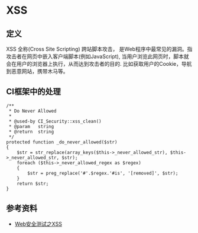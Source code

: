 # XSS

## 定义
XSS 全称(Cross Site Scripting) 跨站脚本攻击， 是Web程序中最常见的漏洞。指攻击者在网页中嵌入客户端脚本(例如JavaScript), 当用户浏览此网页时，脚本就会在用户的浏览器上执行，从而达到攻击者的目的.  比如获取用户的Cookie，导航到恶意网站，携带木马等。

## CI框架中的处理

```
/**
 * Do Never Allowed
 *
 * @used-by CI_Security::xss_clean()
 * @param   string
 * @return  string
 */
protected function _do_never_allowed($str)
{
    $str = str_replace(array_keys($this->_never_allowed_str), $this->_never_allowed_str, $str);
    foreach ($this->_never_allowed_regex as $regex)
    {
        $str = preg_replace('#'.$regex.'#is', '[removed]', $str);
    }
    return $str;
}
```

## 参考资料

* [Web安全测试之XSS](http://www.cnblogs.com/TankXiao/archive/2012/03/21/2337194.html)